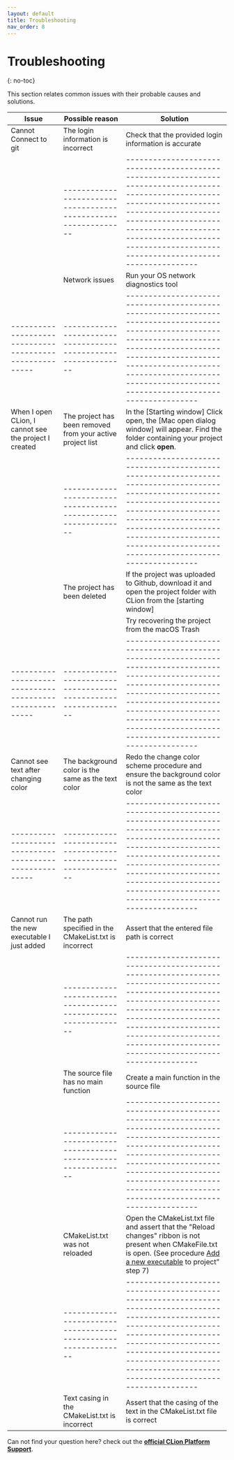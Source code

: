 ```yaml
---
layout: default
title: Troubleshooting
nav_order: 8
---
```


# Troubleshooting
{: no-toc}

This section relates common issues with their probable causes and solutions.

| Issue                                                 | Possible reason                                              | Solution                                                                                                                                                                                                                                                                   |
|-------------------------------------------------------|--------------------------------------------------------------|----------------------------------------------------------------------------------------------------------------------------------------------------------------------------------------------------------------------------------------------------------------------------|
| Cannot Connect to git                                 | The login information is incorrect                           | Check that the provided login  information is accurate                                                                                                                                                                                                                     |
|                                                       |--------------------------------------------------------------|----------------------------------------------------------------------------------------------------------------------------------------------------------------------------------------------------------------------------------------------------------------------------|
|                                                       | Network issues                                               | Run your OS network diagnostics tool                                                                                                                                                                                                                                       |
|-------------------------------------------------------|--------------------------------------------------------------|----------------------------------------------------------------------------------------------------------------------------------------------------------------------------------------------------------------------------------------------------------------------------|
| When I open CLion, I cannot see the project I created | The project has been removed from your  active project list  | In the [Starting window] Click open,  the [Mac open dialog window] will appear.  Find the folder containing your project and  click **open**.                                                                                                                              |
|                                                       |--------------------------------------------------------------|----------------------------------------------------------------------------------------------------------------------------------------------------------------------------------------------------------------------------------------------------------------------------|
|                                                       | The project has been deleted                                 | If the project was uploaded to Github, download it and open the project folder with CLion from the [starting window]                                                                                                                                                       |
|                                                       |                                                              | Try recovering the project from the  macOS Trash                                                                                                                                                                                                                           |
|-------------------------------------------------------|--------------------------------------------------------------|----------------------------------------------------------------------------------------------------------------------------------------------------------------------------------------------------------------------------------------------------------------------------|
| Cannot see text after changing color                  | The background color is the same as  the text color          | Redo the change color scheme procedure and ensure the background color is not the same as the text color                                                                                                                                                                   |
|-------------------------------------------------------|--------------------------------------------------------------|----------------------------------------------------------------------------------------------------------------------------------------------------------------------------------------------------------------------------------------------------------------------------|
| Cannot run the new executable I just added            | The path specified in the CMakeList.txt is  incorrect        | Assert that the entered file path is correct                                                                                                                                                                                                                               |
|                                                       |--------------------------------------------------------------|----------------------------------------------------------------------------------------------------------------------------------------------------------------------------------------------------------------------------------------------------------------------------|
|                                                       | The source file  has no main function                        | Create a main function in the source file                                                                                                                                                                                                                                  |
|                                                       |--------------------------------------------------------------|----------------------------------------------------------------------------------------------------------------------------------------------------------------------------------------------------------------------------------------------------------------------------|
|                                                       | CMakeList.txt was not reloaded                               | Open the CMakeList.txt file and assert that the "Reload changes" ribbon is not present when CMakeFile.txt is open.  (See procedure [Add a new executable](https://amirashvins.github.io/how-to-use-CLion/docs/PROC2-Add-a-new-executable-to-project/)  to project” step 7) |
|                                                       |--------------------------------------------------------------|----------------------------------------------------------------------------------------------------------------------------------------------------------------------------------------------------------------------------------------------------------------------------|
|                                                       | Text casing in the  CMakeList.txt is incorrect               | Assert that the casing of the text in  the CMakeList.txt file is correct                                                                                                                                                                                                   |

Can not find your question here? check out the **[official CLion Platform Support](https://intellij-support.jetbrains.com/hc/en-us/?clion&_ga=2.136550198.767729183.1585779602-118356115.1585612488#)**.
